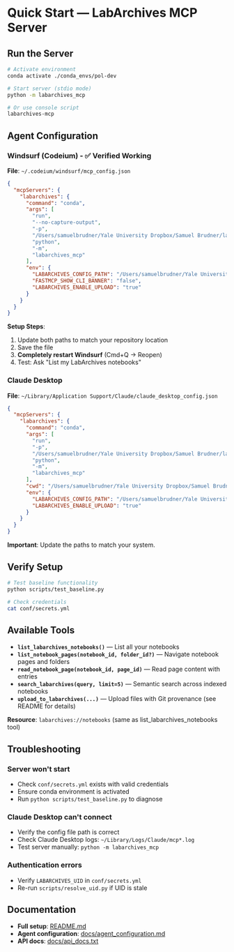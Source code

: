 # Quick Start — LabArchives MCP Server

## Run the Server

```bash
# Activate environment
conda activate ./conda_envs/pol-dev

# Start server (stdio mode)
python -m labarchives_mcp

# Or use console script
labarchives-mcp
```

## Agent Configuration

### Windsurf (Codeium) - ✅ Verified Working

**File**: `~/.codeium/windsurf/mcp_config.json`

```json
{
  "mcpServers": {
    "labarchives": {
      "command": "conda",
      "args": [
        "run",
        "--no-capture-output",
        "-p",
        "/Users/samuelbrudner/Yale University Dropbox/Samuel Brudner/lab_archives_mcp/conda_envs/pol-dev",
        "python",
        "-m",
        "labarchives_mcp"
      ],
      "env": {
        "LABARCHIVES_CONFIG_PATH": "/Users/samuelbrudner/Yale University Dropbox/Samuel Brudner/lab_archives_mcp/conf/secrets.yml",
        "FASTMCP_SHOW_CLI_BANNER": "false",
        "LABARCHIVES_ENABLE_UPLOAD": "true"
      }
    }
  }
}
```

**Setup Steps**:
1. Update both paths to match your repository location
2. Save the file
3. **Completely restart Windsurf** (Cmd+Q → Reopen)
4. Test: Ask "List my LabArchives notebooks"

### Claude Desktop

**File**: `~/Library/Application Support/Claude/claude_desktop_config.json`

```json
{
  "mcpServers": {
    "labarchives": {
      "command": "conda",
      "args": [
        "run",
        "-p",
        "/Users/samuelbrudner/Yale University Dropbox/Samuel Brudner/lab_archives_mcp/conda_envs/pol-dev",
        "python",
        "-m",
        "labarchives_mcp"
      ],
      "cwd": "/Users/samuelbrudner/Yale University Dropbox/Samuel Brudner/lab_archives_mcp",
      "env": {
        "LABARCHIVES_CONFIG_PATH": "/Users/samuelbrudner/Yale University Dropbox/Samuel Brudner/lab_archives_mcp/conf/secrets.yml",
        "LABARCHIVES_ENABLE_UPLOAD": "true"
      }
    }
  }
}
```

**Important**: Update the paths to match your system.

## Verify Setup

```bash
# Test baseline functionality
python scripts/test_baseline.py

# Check credentials
cat conf/secrets.yml
```

## Available Tools

- **`list_labarchives_notebooks()`** — List all your notebooks
- **`list_notebook_pages(notebook_id, folder_id?)`** — Navigate notebook pages and folders
- **`read_notebook_page(notebook_id, page_id)`** — Read page content with entries
- **`search_labarchives(query, limit=5)`** — Semantic search across indexed notebooks
- **`upload_to_labarchives(...)`** — Upload files with Git provenance (see README for details)

**Resource**: `labarchives://notebooks` (same as list_labarchives_notebooks tool)

## Troubleshooting

### Server won't start
- Check `conf/secrets.yml` exists with valid credentials
- Ensure conda environment is activated
- Run `python scripts/test_baseline.py` to diagnose

### Claude Desktop can't connect
- Verify the config file path is correct
- Check Claude Desktop logs: `~/Library/Logs/Claude/mcp*.log`
- Test server manually: `python -m labarchives_mcp`

### Authentication errors
- Verify `LABARCHIVES_UID` in `conf/secrets.yml`
- Re-run `scripts/resolve_uid.py` if UID is stale

## Documentation

- **Full setup**: [README.md](README.md)
- **Agent configuration**: [docs/agent_configuration.md](docs/agent_configuration.md)
- **API docs**: [docs/api_docs.txt](docs/api_docs.txt)
